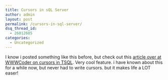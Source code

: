 ```yaml
---
title: Cursors in sQL Server
author: admin
layout: post
permalink: /cursors-in-sql-server/
dsq_thread_id:
  - 26012605
categories:
  - Uncategorized
---
```

I know i posted something like this before, but check out this [article over at WWWCoder on cursors in TSQL][1]. Very cool feature. i have known about this for a while now, but never had to write cursors. but it makes life a LOT easer!

 [1]: http://www.wwwcoder.com/main/parentid/462/site/4275/68/default.aspx